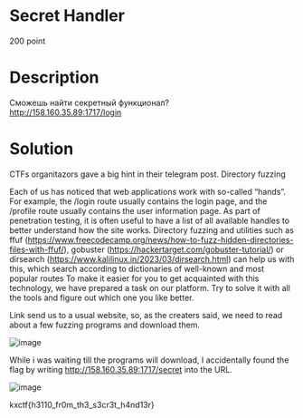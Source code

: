 # Secret Handler
200 point
# Description
Сможешь найти секретный функционал? <br />
http://158.160.35.89:1717/login
# Solution
CTFs organitazors gave a big hint in their telegram post.
Directory fuzzing

Each of us has noticed that web applications work with so-called “hands”. For example, the /login route usually contains the login page, and the /profile route usually contains the user information page. As part of penetration testing, it is often useful to have a list of all available handles to better understand how the site works. Directory fuzzing and utilities such as ffuf (https://www.freecodecamp.org/news/how-to-fuzz-hidden-directories-files-with-ffuf/), gobuster (https://hackertarget.com/gobuster-tutorial/) or dirsearch (https://www.kalilinux.in/2023/03/dirsearch.html) can help us with this, which search according to dictionaries of well-known and most popular routes
To make it easier for you to get acquainted with this technology, we have prepared a task on our platform. Try to solve it with all the tools and figure out which one you like better.

Link send us to a usual website, so, as the creaters said, we need to read about a few fuzzing programs and download them.  

![image](https://github.com/danzyxd/CTFs/assets/144260597/52fc3fa3-3e30-4fbf-b4a4-e1102021f2b0)

While i was waiting till the programs will download, I accidentally found the flag by writing http://158.160.35.89:1717/secret into the URL.

![image](https://github.com/danzyxd/CTFs/assets/144260597/a71de9f2-a96e-43a9-8141-f9449adf60ea)

kxctf{h3110_fr0m_th3_s3cr3t_h4nd13r}
